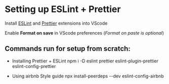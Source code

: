 # Setting up ESLint + Prettier

Install [ESLint](https://github.com/Microsoft/vscode-eslint) and [Prettier](https://github.com/prettier/prettier-vscode) extensions into VScode

Enable **Format on save** in VScode preferences (*Format on paste is optional*)

## Commands run for setup from scratch: 

- Installing Prettier + ESLint 
    npm i -D eslint prettier eslint-plugin-prettier eslint-config-prettier

- Using airbnb Style guide
    npx install-peerdeps --dev eslint-config-airbnb